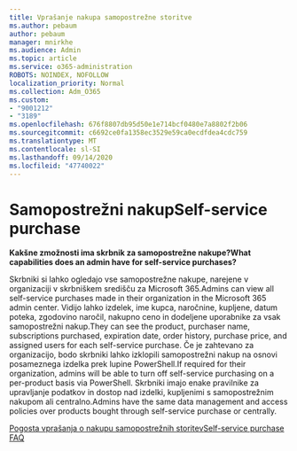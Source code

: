 ```yaml
---
title: Vprašanje nakupa samopostrežne storitve
ms.author: pebaum
author: pebaum
manager: mnirkhe
ms.audience: Admin
ms.topic: article
ms.service: o365-administration
ROBOTS: NOINDEX, NOFOLLOW
localization_priority: Normal
ms.collection: Adm_O365
ms.custom:
- "9001212"
- "3189"
ms.openlocfilehash: 676f8807db95d50e1e714bcf0480e7a8802f2b06
ms.sourcegitcommit: c6692ce0fa1358ec3529e59ca0ecdfdea4cdc759
ms.translationtype: MT
ms.contentlocale: sl-SI
ms.lasthandoff: 09/14/2020
ms.locfileid: "47740022"
---
```

# <a name="self-service-purchase"></a><span data-ttu-id="03db2-102">Samopostrežni nakup</span><span class="sxs-lookup"><span data-stu-id="03db2-102">Self-service purchase</span></span>

<span data-ttu-id="03db2-103">**Kakšne zmožnosti ima skrbnik za samopostrežne nakupe?**</span><span class="sxs-lookup"><span data-stu-id="03db2-103">**What capabilities does an admin have for self-service purchases?**</span></span>

<span data-ttu-id="03db2-104">Skrbniki si lahko ogledajo vse samopostrežne nakupe, narejene v organizaciji v skrbniškem središču za Microsoft 365.</span><span class="sxs-lookup"><span data-stu-id="03db2-104">Admins can view all self-service purchases made in their organization in the Microsoft 365 admin center.</span></span> <span data-ttu-id="03db2-105">Vidijo lahko izdelek, ime kupca, naročnine, kupljene, datum poteka, zgodovino naročil, nakupno ceno in dodeljene uporabnike za vsak samopostrežni nakup.</span><span class="sxs-lookup"><span data-stu-id="03db2-105">They can see the product, purchaser name, subscriptions purchased, expiration date, order history, purchase price, and assigned users for each self-service purchase.</span></span>  <span data-ttu-id="03db2-106">Če je zahtevano za organizacijo, bodo skrbniki lahko izklopili samopostrežni nakup na osnovi posameznega izdelka prek lupine PowerShell.</span><span class="sxs-lookup"><span data-stu-id="03db2-106">If required for their organization, admins will be able to turn off self-service purchasing on a per-product basis via PowerShell.</span></span>  <span data-ttu-id="03db2-107">Skrbniki imajo enake pravilnike za upravljanje podatkov in dostop nad izdelki, kupljenimi s samopostrežnim nakupom ali centralno.</span><span class="sxs-lookup"><span data-stu-id="03db2-107">Admins have the same data management and access policies over products bought through self-service purchase or centrally.</span></span>

[<span data-ttu-id="03db2-108">Pogosta vprašanja o nakupu samopostrežnih storitev</span><span class="sxs-lookup"><span data-stu-id="03db2-108">Self-service purchase FAQ</span></span>](https://aka.ms/self-service-purchase-faq)

